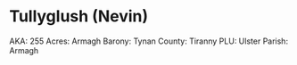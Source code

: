 # Tullyglush (Nevin)

AKA: 255
Acres: Armagh
Barony: Tynan
County: Tiranny
PLU: Ulster
Parish: Armagh